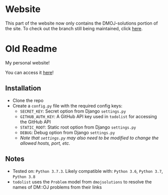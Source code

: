 # Website

This part of the website now only contains the DMOJ-solutions portion of the site.  To check out the branch still being maintained, click [here](https://github.com/plasmatic1/website-OLD/tree/reduced-to-dmojsols).

# Old Readme

My personal website!

You can access it [here](http://mosesxu.ca)!

## Installation

- Clone the repo
- Create a `config.py` file with the required config keys:
    - `SECRET_KEY`: Secret option from Django `settings.py`
    - `GITHUB_AUTH_KEY`: A GitHub API key used in `todolist` for accessing the GitHub API
    - `STATIC_ROOT`: Static root option from Django `settings.py`
    - `DEBUG`: Debug option from Django `settings.py`
    - *Note that `settings.py` may also need to be modified to change the allowed hosts, port, etc.*

## Notes

- Tested on: `Python 3.7.3`.  Likely compatible with: `Python 3.6`, `Python 3.7`, `Python 3.8`
- `todolist` uses the `Problem` model from `dmojsolutions` to resolve the names of DM::OJ problems from their links
